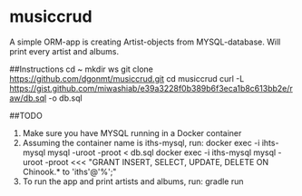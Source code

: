 # musiccrud
A simple ORM-app is creating Artist-objects from MYSQL-database.
Will print every artist and albums.



##Instructions
cd ~
mkdir ws
git clone https://github.com/dgonmt/musiccrud.git
cd musiccrud
curl -L  https://gist.github.com/miwashiab/e39a3228f0b389b6f3eca1b8c613bb2e/raw/db.sql -o db.sql

##TODO
1) Make sure you have MYSQL running in a Docker container
2) Assuming the container name is iths-mysql, run:
	docker exec -i ihts-mysql mysql -uroot -proot < db.sql
	docker exec -i iths-mysql mysql -uroot -proot <<< "GRANT INSERT, SELECT, UPDATE, DELETE ON Chinook.* to 'iths'@'%';"
3) To run the app and print artists and albums, run:
	gradle run